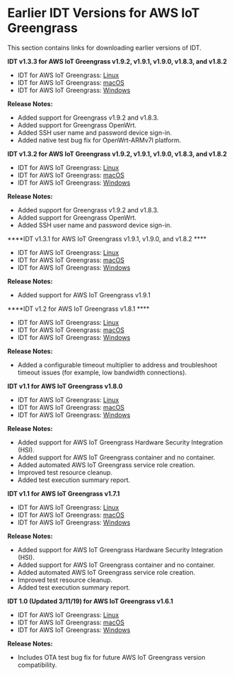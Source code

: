 # Earlier IDT Versions for AWS IoT Greengrass<a name="idt-prev-versions"></a>

This section contains links for downloading earlier versions of IDT\.

**IDT v1\.3\.3 for AWS IoT Greengrass v1\.9\.2, v1\.9\.1, v1\.9\.0, v1\.8\.3, and v1\.8\.2**
+ IDT for AWS IoT Greengrass: [Linux](https://d232ctwt5kahio.cloudfront.net/greengrass/devicetester_greengrass_linux_1.3.3.zip)
+ IDT for AWS IoT Greengrass: [macOS](https://d232ctwt5kahio.cloudfront.net/greengrass/devicetester_greengrass_mac_1.3.3.zip)
+ IDT for AWS IoT Greengrass: [Windows](https://d232ctwt5kahio.cloudfront.net/greengrass/devicetester_greengrass_win_1.3.3.zip)

**Release Notes:**
+ Added support for Greengrass v1\.9\.2 and v1\.8\.3\.
+ Added support for Greengrass OpenWrt\.
+ Added SSH user name and password device sign\-in\.
+ Added native test bug fix for OpenWrt\-ARMv7l platform\.

**IDT v1\.3\.2 for AWS IoT Greengrass v1\.9\.2, v1\.9\.1, v1\.9\.0, v1\.8\.3, and v1\.8\.2**
+ IDT for AWS IoT Greengrass: [Linux](https://d232ctwt5kahio.cloudfront.net/greengrass/devicetester_greengrass_linux_1.3.2.zip)
+ IDT for AWS IoT Greengrass: [macOS](https://d232ctwt5kahio.cloudfront.net/greengrass/devicetester_greengrass_mac_1.3.2.zip)
+ IDT for AWS IoT Greengrass: [Windows](https://d232ctwt5kahio.cloudfront.net/greengrass/devicetester_greengrass_win_1.3.2.zip)

**Release Notes:**
+ Added support for Greengrass v1\.9\.2 and v1\.8\.3\.
+ Added support for Greengrass OpenWrt\.
+ Added SSH user name and password device sign\-in\.

****IDT v1\.3\.1 for AWS IoT Greengrass v1\.9\.1, v1\.9\.0, and v1\.8\.2 ****
+ IDT for AWS IoT Greengrass: [Linux](https://d232ctwt5kahio.cloudfront.net/greengrass/devicetester_greengrass_linux_1.3.1.zip)
+ IDT for AWS IoT Greengrass: [macOS](https://d232ctwt5kahio.cloudfront.net/greengrass/devicetester_greengrass_mac_1.3.1.zip)
+ IDT for AWS IoT Greengrass: [Windows](https://d232ctwt5kahio.cloudfront.net/greengrass/devicetester_greengrass_win_1.3.1.zip)

**Release Notes:**
+ Added support for AWS IoT Greengrass v1\.9\.1

****IDT v1\.2 for AWS IoT Greengrass v1\.8\.1 ****
+ IDT for AWS IoT Greengrass: [Linux](https://d232ctwt5kahio.cloudfront.net/greengrass/devicetester_greengrass_linux_1.2.190419180823.zip) 
+ IDT for AWS IoT Greengrass: [macOS](https://d232ctwt5kahio.cloudfront.net/greengrass/devicetester_greengrass_mac_1.2.190419180823.zip)
+ IDT for AWS IoT Greengrass: [Windows](https://d232ctwt5kahio.cloudfront.net/greengrass/devicetester_greengrass_win_1.2.190419180823.zip)

**Release Notes:**
+ Added a configurable timeout multiplier to address and troubleshoot timeout issues \(for example, low bandwidth connections\)\.

****IDT v1\.1 for AWS IoT Greengrass v1\.8\.0****
+ IDT for AWS IoT Greengrass: [Linux](https://d232ctwt5kahio.cloudfront.net/greengrass/devicetester_greengrass_linux_1.1.190312213046.zip)
+ IDT for AWS IoT Greengrass: [macOS](https://d232ctwt5kahio.cloudfront.net/greengrass/devicetester_greengrass_mac_1.1.190312213046.zip)
+ IDT for AWS IoT Greengrass: [Windows](https://d232ctwt5kahio.cloudfront.net/greengrass/devicetester_greengrass_win_1.1.190312213046.zip)

**Release Notes:**
+ Added support for AWS IoT Greengrass Hardware Security Integration \(HSI\)\.
+ Added support for AWS IoT Greengrass container and no container\.
+ Added automated AWS IoT Greengrass service role creation\.
+ Improved test resource cleanup\.
+ Added test execution summary report\.

****IDT v1\.1 for AWS IoT Greengrass v1\.7\.1****
+ IDT for AWS IoT Greengrass: [Linux](https://d232ctwt5kahio.cloudfront.net/greengrass/devicetester_greengrass_linux_1.1.190307215806.zip) 
+ IDT for AWS IoT Greengrass: [macOS](https://d232ctwt5kahio.cloudfront.net/greengrass/devicetester_greengrass_mac_1.1.190307215806.zip) 
+ IDT for AWS IoT Greengrass: [Windows](https://d232ctwt5kahio.cloudfront.net/greengrass/devicetester_greengrass_win_1.1.190307215806.zip) 

**Release Notes:**
+ Added support for AWS IoT Greengrass Hardware Security Integration \(HSI\)\.
+ Added support for AWS IoT Greengrass container and no container\.
+ Added automated AWS IoT Greengrass service role creation\.
+ Improved test resource cleanup\.
+ Added test execution summary report\.

****IDT 1\.0 \(Updated 3/11/19\) for AWS IoT Greengrass v1\.6\.1****
+ IDT for AWS IoT Greengrass: [Linux](https://d232ctwt5kahio.cloudfront.net/greengrass/devicetester_greengrass_linux_1.0.190308190416.zip) 
+ IDT for AWS IoT Greengrass: [macOS](https://d232ctwt5kahio.cloudfront.net/greengrass/devicetester_greengrass_mac_1.0.190308190416.zip) 
+ IDT for AWS IoT Greengrass: [Windows](https://d232ctwt5kahio.cloudfront.net/greengrass/devicetester_greengrass_win_1.0.190308190416.zip) 

**Release Notes:**
+ Includes OTA test bug fix for future AWS IoT Greengrass version compatibility\.